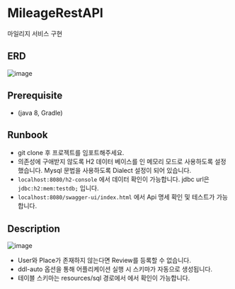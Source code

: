 # MileageRestAPI


마일리지 서비스 구현

## ERD

![image](https://user-images.githubusercontent.com/75921378/177168946-f9b9b6d1-b0ff-435c-a91c-ccafec56554c.png)

## Prerequisite 

- (java 8, Gradle)

## Runbook
- git clone 후 프로젝트를 임포트해주세요.
- 의존성에 구애받지 않도록 H2 데이터 베이스를 인 메모리 모드로 사용하도록 설정했습니다. Mysql 문법을 사용하도록 Dialect 설정이 되어 있습니다.
- `localhost:8080/h2-console` 에서 데이터 확인이 가능합니다. jdbc url은 `jdbc:h2:mem:testdb;` 입니다.
- `localhost:8080/swagger-ui/index.html` 에서 Api 명세 확인 및 테스트가 가능합니다.

## Description

![image](https://user-images.githubusercontent.com/75921378/177163421-553d3463-fb44-4559-b9bd-7ad74ba81da1.png)

- User와 Place가 존재하지 않는다면 Review를 등록할 수 없습니다.
- ddl-auto 옵션을 통해 어플리케이션 실행 시 스키마가 자동으로 생성됩니다.
- 테이블 스키마는 resources/sql 경로에서 에서 확인이 가능합니다.
